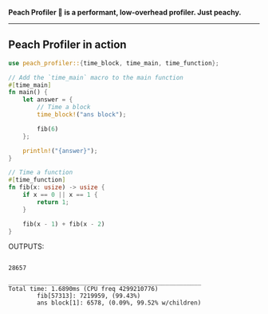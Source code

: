 <!-- Peach Profiler readme rendered on crates.io -->

**Peach Profiler 🍑 is a performant, low-overhead profiler. Just peachy.**

---

## Peach Profiler in action

```rust
use peach_profiler::{time_block, time_main, time_function};

// Add the `time_main` macro to the main function
#[time_main]
fn main() {
    let answer = {
        // Time a block
        time_block!("ans block");

        fib(6)
    };

    println!("{answer}");
}

// Time a function
#[time_function]
fn fib(x: usize) -> usize {
    if x == 0 || x == 1 {
        return 1;
    }

    fib(x - 1) + fib(x - 2)
}
```

OUTPUTS:

```console

28657

______________________________________________________
Total time: 1.6890ms (CPU freq 4299210776)
        fib[57313]: 7219959, (99.43%)
        ans block[1]: 6578, (0.09%, 99.52% w/children)
```
